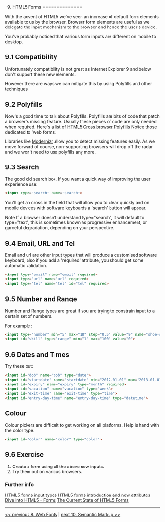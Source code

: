 9. HTML5 Forms
==============

With the advent of HTML5 we've seen an increase of default form elements available to us by the browser. Browser form elements are useful as we delegate the input mechanism to the browser and hence the user's device.

You've probably noticed that various form inputs are different on mobile to desktop.

9.1 Compatibility
-----------------

Unfortunately compatibility is not great as Internet Explorer 9 and below don't support these new elements.

However there are ways we can mitigate this by using Polyfills and other techniques.


9.2 Polyfills
-------------

Now's a good time to talk about Polyfills. Polyfills are bits of code that patch a browser's missing feature. Usually these pieces of code are only needed when required. Here's a list of [HTML5 Cross browser Polyfills](https://github.com/Modernizr/Modernizr/wiki/HTML5-Cross-browser-Polyfills) Notice those dedicated to 'web forms'.

Libraries like [Modernizr](http://modernizr.com/) allow you to detect missing features easily. As we move forward of course, non-supporting browsers will drop off the radar and we won't need to use polyfills any more.

9.3 Search
----------

The good old search box. If you want a quick way of improving the user experience use:

`````html
<input type="search" name="search">
`````

You'll get an cross in the field that will allow you to clear quickly and on mobile devices with software keyboards a 'search' button will appear.

Note If a browser doesn’t understand type="search", it will default to type="text", this is sometimes known as progressive enhancement, or garceful degradation, depending on your perspective.


9.4 Email, URL and Tel
----------------------

Email and url are other input types that will produce a customised software keyboard, also if you add a 'required' attribute, you should get some automatic validation.

`````html
<input type="email" name="email" required>
<input type="url" name="url" required>
<input type="tel" name="tel" id="tel" required>
`````

9.5 Number and Range
--------------------

Number and Range types are great if you are trying to constrain input to a certain set of numbers.

For example :

`````html
<input type="number" min="5" max="18" step="0.5" value="9" name="shoe-size">
<input id="skill" type="range" min="1" max="100" value="0">
`````

9.6 Dates and Times
-------------------

Try these out:

`````html
<input id="dob" name="dob" type="date">
<input id="startdate" name="startdate" min="2012-01-01" max="2013-01-01" type="date">
<input id="expiry" name="expiry" type="month" required>
<input id="vacation" name="vacation" type="week">
<input id="exit-time" name="exit-time" type="time">
<input id="entry-day-time" name="entry-day-time" type="datetime">
`````

Colour
------

Colour pickers are difficult to get working on all platforms. Help is hand with the color type.

`````html
<input id="color" name="color" type="color">
`````

9.6 Exercise
------------

1. Create a form using all the above new inputs.
2. Try them out on various browsers.


### Further info

[HTML5 forms input types](http://html5doctor.com/html5-forms-input-types/)
[HTML5 forms introduction and new attributes](http://html5doctor.com/html5-forms-introduction-and-new-attributes/)
[Dive into HTML5 - Forms](http://diveintohtml5.info/forms.html)
[The Current State of HTML5 Forms](http://www.wufoo.com/html5/)

---

[<< previous 8. Web Fonts](08-webfonts.md) | [next 10. Semantic Markup >>](10-semantic.md)
